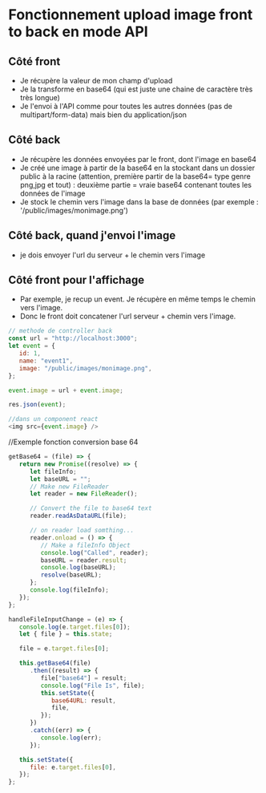 # Fonctionnement upload image front to back en mode API

## Côté front

-  Je récupère la valeur de mon champ d'upload
-  Je la transforme en base64 (qui est juste une chaine de caractère très très longue)
-  Je l'envoi à l'API comme pour toutes les autres données (pas de multipart/form-data) mais bien du application/json

## Côté back

-  Je récupère les données envoyées par le front, dont l'image en base64
-  Je créé une image à partir de la base64 en la stockant dans un dossier public à la racine (attention, première partir de la base64= type genre png,jpg et tout) : deuxième partie = vraie base64 contenant toutes les données de l'image
-  Je stock le chemin vers l'image dans la base de données (par exemple : '/public/images/monimage.png')

## Côté back, quand j'envoi l'image

-  je dois envoyer l'url du serveur + le chemin vers l'image

## Côté front pour l'affichage

-  Par exemple, je recup un event. Je récupère en même temps le chemin vers l'image.
-  Donc le front doit concatener l'url serveur + chemin vers l'image.

```js
// methode de controller back
const url = "http://localhost:3000";
let event = {
   id: 1,
   name: "event1",
   image: "/public/images/monimage.png",
};

event.image = url + event.image;

res.json(event);
```

```js
//dans un component react
<img src={event.image} />
```

//Exemple fonction conversion base 64

```js
getBase64 = (file) => {
   return new Promise((resolve) => {
      let fileInfo;
      let baseURL = "";
      // Make new FileReader
      let reader = new FileReader();

      // Convert the file to base64 text
      reader.readAsDataURL(file);

      // on reader load somthing...
      reader.onload = () => {
         // Make a fileInfo Object
         console.log("Called", reader);
         baseURL = reader.result;
         console.log(baseURL);
         resolve(baseURL);
      };
      console.log(fileInfo);
   });
};

handleFileInputChange = (e) => {
   console.log(e.target.files[0]);
   let { file } = this.state;

   file = e.target.files[0];

   this.getBase64(file)
      .then((result) => {
         file["base64"] = result;
         console.log("File Is", file);
         this.setState({
            base64URL: result,
            file,
         });
      })
      .catch((err) => {
         console.log(err);
      });

   this.setState({
      file: e.target.files[0],
   });
};
```
